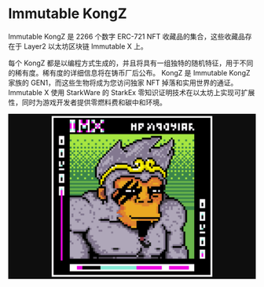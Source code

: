 # Immutable KongZ

Immutable KongZ 是 2266 个数字 ERC-721 NFT 收藏品的集合，这些收藏品存在于 Layer2 以太坊区块链 Immutable X 上。

每个 KongZ 都是以编程方式生成的，并且将具有一组独特的随机特征，用于不同的稀有度。稀有度的详细信息将在铸币厂后公布。 KongZ 是 Immutable KongZ 家族的 GEN1，而这些生物将成为您访问独家 NFT 掉落和实用世界的通证。 Immutable X 使用 StarkWare 的 StarkEx 零知识证明技术在以太坊上实现可扩展性，同时为游戏开发者提供零燃料费和碳中和环境。

![immutablekongz-dapp-collectibles-immutablex-image1_0200c084c8722dab257d88fa3e244946](immutablekongz-dapp-collectibles-immutablex-image1_0200c084c8722dab257d88fa3e244946.png)

